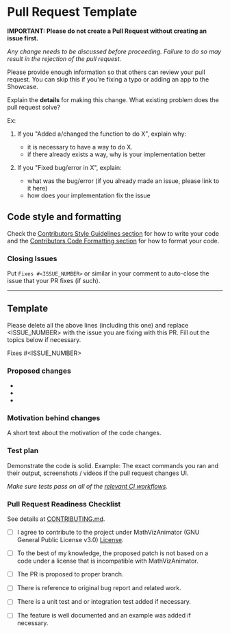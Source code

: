 # Pull Request Template

**IMPORTANT: Please do not create a Pull Request without creating an issue first.**

*Any change needs to be discussed before proceeding. Failure to do so may result
in the rejection of the pull request.*

Please provide enough information so that others can review your pull request. You
can skip this if you're fixing a typo or adding an app to the Showcase.

Explain the **details** for making this change. What existing problem does the pull
request solve?

Ex:

1. If you "Added a/changed the function to do X", explain why:

    * it is necessary to have a way to do X.
    * if there already exists a way, why is your implementation better

2. If you "Fixed bug/error in X", explain:

    * what was the bug/error (if you already made an issue, please link to it here)
    * how does your implementation fix the issue

## Code style and formatting

Check the [Contributors Style Guidelines section](CONTRIBUTING.md#Style-guidelines)
for how to write your code and the [Contributors Code Formatting section](CONTRIBUTING.md#Code-formatting)
for how to format your code.

### Closing Issues

Put `Fixes #<ISSUE_NUMBER>` or similar in your comment to auto-close the issue that your PR fixes
(if such).

---

## Template

Please delete all the above lines (including this one) and replace <ISSUE_NUMBER> with the issue you are fixing with this PR. Fill out the topics below if necessary.

Fixes #<ISSUE_NUMBER>

### Proposed changes

*
*
*

### Motivation behind changes

A short text about the motivation of the code changes.

### Test plan

Demonstrate the code is solid. Example: The exact commands you ran and their output,
screenshots / videos if the pull request changes UI.

*Make sure tests pass on all of the [relevant CI workflows](https://github.com/codingwithmagga/mathvizanimator/actions).*

### Pull Request Readiness Checklist

See details at [CONTRIBUTING.md](CONTRIBUTING.md).

* [ ] I agree to contribute to the project under MathVizAnimator (GNU General Public License v3.0)
[License](LICENSE).

* [ ] To the best of my knowledge, the proposed patch is not based on a code under
a license that is incompatible with MathVizAnimator.

* [ ] The PR is proposed to proper branch.

* [ ] There is reference to original bug report and related work.

* [ ] There is a unit test and or integration test added if necessary.

* [ ] The feature is well documented and an example was added if necessary.
